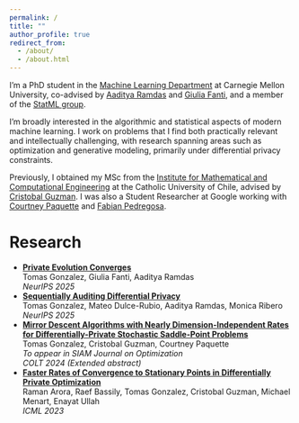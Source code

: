 ```yaml
---
permalink: /
title: ""
author_profile: true
redirect_from: 
  - /about/
  - /about.html
---
```


<p>
  I’m a PhD student in the <a href="https://www.ml.cmu.edu/" target="_blank">Machine Learning Department</a> at Carnegie Mellon University, 
  co-advised by <a href="https://www.stat.cmu.edu/~aramdas/" target="_blank">Aaditya Ramdas</a> and 
  <a href="https://gfanti.github.io/" target="_blank">Giulia Fanti</a>, and a member of the 
  <a href="http://statml.cs.cmu.edu/" target="_blank">StatML group</a>.
</p>
<p>
  I’m broadly interested in the algorithmic and statistical aspects of modern machine learning. I work on problems that I find both practically relevant 
  and intellectually challenging, with research spanning areas such as optimization and generative modeling,
  primarily under differential privacy constraints.
</p>

Previously, I obtained my MSc from the [Institute for Mathematical and Computational Engineering](https://imc.uc.cl/) at the Catholic University of Chile, advised by [Cristobal Guzman](https://sites.google.com/view/cguzman/). I was also a Student Researcher at Google working with [Courtney Paquette](https://cypaquette.github.io/) and [Fabian Pedregosa](https://fa.bianp.net/pages/about.html).

<h1>Research</h1>
<!--<h2>Preprints</h2>
<ul>
  
</ul>

<h2>Publications</h2> -->
<ul>
  <li>
    <strong><a href="https://arxiv.org/pdf/2506.08312" target="_blank">Private Evolution Converges</a></strong><br>
    Tomas Gonzalez, Giulia Fanti, Aaditya Ramdas<br>
    <em>NeurIPS 2025</em><br>
    
  </li>
  <li>
    <strong><a href="https://arxiv.org/pdf/2509.07055" target="_blank">Sequentially Auditing Differential Privacy</a></strong><br>  
    Tomas Gonzalez, Mateo Dulce-Rubio, Aaditya Ramdas, Monica Ribero<br>
    <em>NeurIPS 2025</em><br>
  </li> 
  <li>
    <strong><a href="https://proceedings.mlr.press/v247/gonzalez24a/gonzalez24a.pdf" target="_blank">Mirror Descent Algorithms with Nearly Dimension-Independent Rates for Differentially-Private Stochastic Saddle-Point Problems</a> </strong><br>
    Tomas Gonzalez, Cristobal Guzman, Courtney Paquette<br>
    <em>To appear in SIAM Journal on Optimization </em><br>
    <em>COLT 2024 (Extended abstract) </em><br>
  </li>
  <li>
    <strong><a href="https://proceedings.mlr.press/v202/arora23a/arora23a.pdf">Faster Rates of Convergence to Stationary Points in Differentially Private Optimization</a></strong><br>
    Raman Arora, Raef Bassily, Tomas Gonzalez, Cristobal Guzman, Michael Menart, Enayat Ullah<br>
    <em>ICML 2023 </em><br>
  </li>
</ul>



